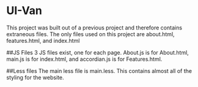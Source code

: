 # UI-Van
This project was built out of a previous project and therefore
contains extraneous files. The only files used on this project
are about.html, features.html, and index.html

##JS Files
3 JS files exist, one for each page. About.js is for About.html, 
main.js is for index.html, and accordian.js is for Features.html. 

##Less files
The main less file is main.less. This contains almost all of the 
styling for the website. 